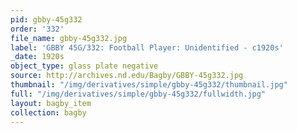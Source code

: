```yaml
---
pid: gbby-45g332
order: '332'
file_name: gbby-45g332.jpg
label: 'GBBY 45G/332: Football Player: Unidentified - c1920s'
_date: 1920s
object_type: glass plate negative
source: http://archives.nd.edu/Bagby/GBBY-45g332.jpg
thumbnail: "/img/derivatives/simple/gbby-45g332/thumbnail.jpg"
full: "/img/derivatives/simple/gbby-45g332/fullwidth.jpg"
layout: bagby_item
collection: bagby
---
```

